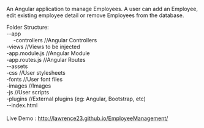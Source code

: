 An Angular application to manage Employees. A user can add an Employee, edit existing employee detail or remove Employees from the database.

Folder Structure:<br/>
--app<br/>
&emsp;  -controllers			//Angular Controllers<br/>
  -views				//Views to be injected<br/>
  -app.module.js    	//Angular Module<br/>
  -app.routes.js    	//Angular Routes<br/>
--assets<br/>
  -css					//User stylesheets<br/>
  -fonts				//User font files<br/>
  -images				//Images<br/>
  -js					//User scripts<br/>
  -plugins				//External plugins (eg: Angular, Bootstrap, etc)<br/>
--index.html<br/>
<br/>
Live Demo : http://lawrence23.github.io/EmployeeManagement/
